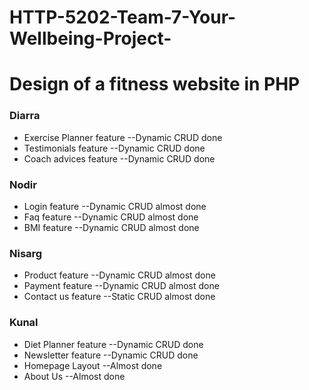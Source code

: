 # HTTP-5202-Team-7-Your-Wellbeing-Project-

# Design of a fitness website in PHP

### Diarra
* Exercise Planner feature    --Dynamic CRUD done
* Testimonials feature        --Dynamic CRUD done
* Coach advices feature       --Dynamic CRUD done

### Nodir
* Login feature               --Dynamic CRUD almost done
* Faq feature                 --Dynamic CRUD almost done
* BMI feature                 --Dynamic CRUD almost done

### Nisarg
* Product feature             --Dynamic CRUD almost done
* Payment feature             --Dynamic CRUD almost done
* Contact us feature          --Static CRUD almost done

### Kunal
* Diet Planner feature        --Dynamic CRUD done
* Newsletter feature          --Dynamic CRUD done
* Homepage Layout             --Almost done
* About Us                    --Almost done
